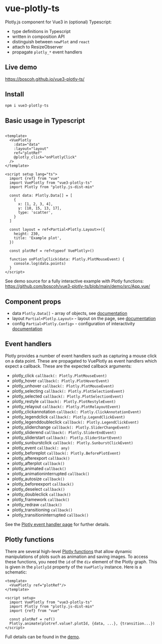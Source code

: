 # vue-plotly-ts

Plotly.js component for Vue3 in (optional) Typescript:

- type definitions in Typescript
- written in composition API 
- distinguish between `newPlot` and `react`
- attach to ResizeObserver
- propagate `plotly_*` event handlers

## Live demo

<https://boscoh.github.io/vue3-plotly-ts/>

## Install

```bash
npm i vue3-plotly-ts
```

## Basic usage in Typescript

```Vue

<template>
  <VuePlotly
    :data="data"
    :layout="layout"
    ref="plotRef"
    @plotly_click="onPlotlyClick"
  />
</template>

<script setup lang="ts">
  import {ref} from "vue"
  import VuePlotly from "vue3-plotly-ts"
  import Plotly from "plotly.js-dist-min"

  const data: Plotly.Data[] = [
    {
      x: [1, 2, 3, 4],
      y: [10, 15, 13, 17],
      type: 'scatter',
    }
  ]

  const layout = ref<Partial<Plotly.Layout>>({
    height: 230,
    title: 'Example plot',
  })

  const plotRef = ref<typeof VuePlotly>()

  function onPlotlyClick(data: Plotly.PlotMouseEvent) {
    console.log(data.points)
  }
</script>
```

See demo source for a fully interactive example with Plotly functions: 
<https://github.com/boscoh/vue3-plotly-ts/blob/main/demo/src/App.vue/>

## Component props

* data `Plotly.Data[]` - array of objects, see [documentation](https://plotly.com/javascript/reference)
* layout `Partial<Plotly.Layout>` - layout on the page,
  see [documentation](https://plotly.com/javascript/reference/layout)
* config `Partial<Plotly.Config>` - configuration of
  interactivity [documentation](https://plotly.com/javascript/configuration-options)

## Event handlers 

Plotly provides a number of event handlers such as capturing a mouse
click on a data point. These are propagated to VuePlotly as 
event handlers which expect a callback. These are the expected
callback arguments:

* plotly_click `callback(: Plotly.PlotMouseEvent)`
* plotly_hover `callback(: Plotly.PlotHoverEvent)`
* plotly_unhover `callback(: Plotly.PlotMouseEvent)`
* plotly_selecting `callback(: Plotly.PlotSelectionEvent)`
* plotly_selected `callback(: Plotly.PlotSelectionEvent)`
* plotly_restyle `callback(: Plotly.PlotRestyleEvent)`
* plotly_relayout `callback(: Plotly.PlotRelayoutEvent)`
* plotly_clickannotation `callback(: Plotly.ClickAnnotationEvent)`
* plotly_legendclick `callback(: Plotly.LegendClickEvent)`
* plotly_legenddoubleclick `callback(: Plotly.LegendClickEvent)`
* plotly_sliderchange `callback(: Plotly.SliderChangeEvent)`
* plotly_sliderend `callback(: Plotly.SliderEndEvent)`
* plotly_sliderstart `callback(: Plotly.SliderStartEvent)`
* plotly_sunburstclick `callback(: Plotly.SunburstClickEvent)`
* plotly_event `callback(: any)`
* plotly_beforeplot `callback(: Plotly.BeforePlotEvent)`
* plotly_afterexport `callback()`
* plotly_afterplot `callback()`
* plotly_animated `callback()`
* plotly_animationinterrupted `callback()`
* plotly_autosize `callback()`
* plotly_beforeexport `callback()`
* plotly_deselect `callback()`
* plotly_doubleclick `callback()`
* plotly_framework `callback()`
* plotly_redraw `callback()`
* plotly_transitioning `callback()`
* plotly_transitioninterrupted `callback()`
  
See the [Plotly event handler page](https://plotly.com/javascript/plotlyjs-events/) for further details.

## Plotly functions

There are several high-level [Plotly functions](https://plotly.com/javascript/plotlyjs-function-reference/) that allow dynamic
manipulations of plots such as animation
and saving images. To access these functions, you need 
the `id` of the `div` element of the Plotly graph. This
is given in the `plotlyId` property of the `VuePlotly` instance. Here is a schematic: 

```Vue
<template>
  <VuePlotly ref="plotRef"/>
</template>

<script setup>
  import VuePlotly from "vue3-plotly-ts"
  import Plotly from "plotly.js-dist-min"
  import {ref} from "vue"

  const plotRef = ref()
  Plotly.animate(plotref.value?.plotId, {data, ...}, {transition...})
</script>
```

Full details can be found in the [demo](https://github.com/boscoh/vue3-plotly-ts/blob/main/demo/src/App.vue).